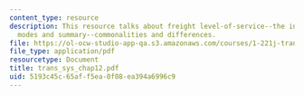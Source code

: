 ```yaml
---
content_type: resource
description: This resource talks about freight level-of-service--the inventory model,
  modes and summary--commonalities and differences.
file: https://ol-ocw-studio-app-qa.s3.amazonaws.com/courses/1-221j-transportation-systems-fall-2004/5193c45c65aff5ea0f08ea394a6996c9_trans_sys_chap12.pdf
file_type: application/pdf
resourcetype: Document
title: trans_sys_chap12.pdf
uid: 5193c45c-65af-f5ea-0f08-ea394a6996c9
---
```

